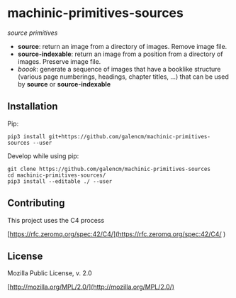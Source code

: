 # machinic-primitives-sources

_source primitives_

* **source**: return an image from a directory of images. Remove image file.
* **source-indexable**: return an image from a position from a directory of images. Preserve image file.
* _boook_: generate a sequence of images that have a booklike structure (various page numberings, headings, chapter titles, ...) that can be used by **source** or **source-indexable**

## Installation

Pip:

```
pip3 install git+https://github.com/galencm/machinic-primitives-sources --user
```

Develop while using pip:

```
git clone https://github.com/galencm/machinic-primitives-sources
cd machinic-primitives-sources/
pip3 install --editable ./ --user
```

## Contributing

This project uses the C4 process 

[https://rfc.zeromq.org/spec:42/C4/](https://rfc.zeromq.org/spec:42/C4/
)

## License

Mozilla Public License, v. 2.0

[http://mozilla.org/MPL/2.0/](http://mozilla.org/MPL/2.0/)

